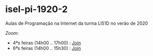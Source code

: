 # isel-pi-1920-2
Aulas de Programação na Internet da turma LI51D no verão de 2020

*Zoom*:
* 4ªs feiras (14h00 .. 17h00) : [Join](https://videoconf-colibri.zoom.us/j/349356013)
* 6ªs feiras (14h00 .. 15h30) : [Join](https://videoconf-colibri.zoom.us/j/246125858)
